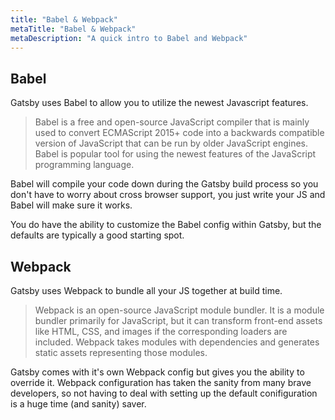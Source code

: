 ```yaml
---
title: "Babel & Webpack"
metaTitle: "Babel & Webpack"
metaDescription: "A quick intro to Babel and Webpack"
---
```


## Babel

Gatsby uses Babel to allow you to utilize the newest Javascript features.

> Babel is a free and open-source JavaScript compiler that is mainly used to
convert ECMAScript 2015+ code into a backwards compatible version of JavaScript
that can be run by older JavaScript engines. Babel is popular tool for using
the newest features of the JavaScript programming language.

Babel will compile your code down during the Gatsby build process so you don't
have to worry about cross browser support, you just write your JS and Babel
will make sure it works.

You do have the ability to customize the Babel config within Gatsby, but the
defaults are typically a good starting spot.

## Webpack

Gatsby uses Webpack to bundle all your JS together at build time.

> Webpack is an open-source JavaScript module bundler. It is a module bundler
primarily for JavaScript, but it can transform front-end assets like HTML,
CSS, and images if the corresponding loaders are included. Webpack takes
modules with dependencies and generates static assets representing those modules.

Gatsby comes with it's own Webpack config but gives you the ability to override it.
Webpack configuration has taken the sanity from many brave developers, so not
having to deal with setting up the default conifiguration is a huge time
(and sanity) saver.
